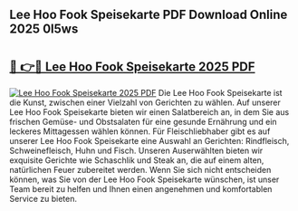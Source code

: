 ## Lee Hoo Fook Speisekarte PDF Download Online 2025 0l5ws

# <h2><a href="http://gc5e14.nevu.top/?p=Lee+Hoo+Fook+Speisekarte">🔗 👉🔴 Lee Hoo Fook Speisekarte 2025 PDF</a></h2>

[![Lee Hoo Fook Speisekarte 2025 PDF](https://i.imgur.com/dBaPXMq.png)](http://gc5e14.nevu.top/?p=Lee+Hoo+Fook+Speisekarte)
Die Lee Hoo Fook Speisekarte ist die Kunst, zwischen einer Vielzahl von Gerichten zu wählen. Auf unserer Lee Hoo Fook Speisekarte bieten wir einen Salatbereich an, in dem Sie aus frischen Gemüse- und Obstsalaten für eine gesunde Ernährung und ein leckeres Mittagessen wählen können. Für Fleischliebhaber gibt es auf unserer Lee Hoo Fook Speisekarte eine Auswahl an Gerichten: Rindfleisch, Schweinefleisch, Huhn und Fisch. Unseren Auserwählten bieten wir exquisite Gerichte wie Schaschlik und Steak an, die auf einem alten, natürlichen Feuer zubereitet werden. Wenn Sie sich nicht entscheiden können, was Sie von der Lee Hoo Fook Speisekarte wünschen, ist unser Team bereit zu helfen und Ihnen einen angenehmen und komfortablen Service zu bieten.
